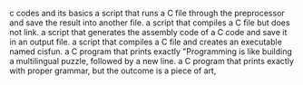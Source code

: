 c codes and its basics
a script that runs a C file through the preprocessor and save the result into another file.
a script that compiles a C file but does not link.
a script that generates the assembly code of a C code and save it in an output file.
a script that compiles a C file and creates an executable named cisfun.
a C program that prints exactly "Programming is like building a multilingual puzzle, followed by a new line.
a C program that prints exactly with proper grammar, but the outcome is a piece of art,